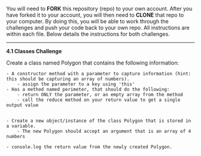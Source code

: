 You will need to **FORK** this repository (repo) to your own account.  After you have forked it to your account, you will then need to **CLONE** that repo to your computer.  By doing this, you will be able to work through the challenges and push your code back to your own repo.  All instructions are within each file.  Below details the instructions for both challenges.

*************************************************************************************

**4.1 Classes Challenge**

Create a class named Polygon that contains the following information:

    - A constructor method with a parameter to capture information (hint: this should be capturing an array of numbers).
        - assign the parameter to a key using 'this'
    - Has a method named perimeter, that should do the following:
        - return ONLY the parameter, or an empty array from the method
        - call the reduce method on your return value to get a single output value
    

    - Create a new object/instance of the class Polygon that is stored in a variable.
        - The new Polygon should accept an argument that is an array of 4 numbers
    
    - console.log the return value from the newly created Polygon.